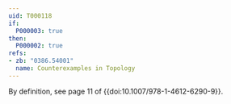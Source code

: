 ```yaml
---
uid: T000118
if:
  P000003: true
then:
  P000002: true
refs:
- zb: "0386.54001"
  name: Counterexamples in Topology
---
```


By definition, see page 11 of {{doi:10.1007/978-1-4612-6290-9}}.
